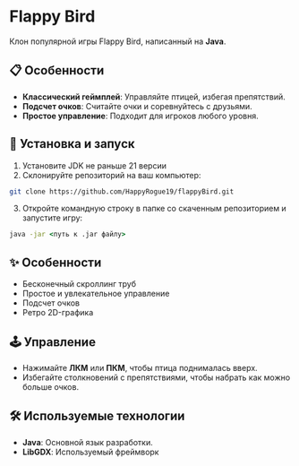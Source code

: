 # Flappy Bird

Клон популярной игры Flappy Bird, написанный на **Java**.

## 📋 Особенности

- **Классический геймплей**: Управляйте птицей, избегая препятствий.
- **Подсчет очков**: Считайте очки и соревнуйтесь с друзьями.
- **Простое управление**: Подходит для игроков любого уровня.

## 🚀 Установка и запуск
1. Установите JDK не раньше 21 версии
2. Склонируйте репозиторий на ваш компьютер:
```bash
git clone https://github.com/HappyRogue19/flappyBird.git
```
3.  Откройте командную строку в папке со скаченным репозиторием и запустите игру:
```cmd
java -jar <путь к .jar файлу>
```

## ✨ Особенности
- Бесконечный скроллинг труб
- Простое и увлекательное управление
- Подсчет очков
- Ретро 2D-графика
  
## 🕹️ Управление
- Нажимайте **ЛКМ** или **ПКМ**, чтобы птица поднималась вверх.
- Избегайте столкновений с препятствиями, чтобы набрать как можно больше очков.

## 🛠️ Используемые технологии
- **Java**: Основной язык разработки.
- **LibGDX**: Используемый фреймворк
